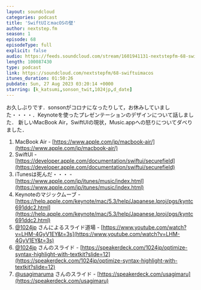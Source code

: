 ```yaml
---
layout: soundcloud
categories: podcast
title: 'SwiftUIとmacOSの壁'
author: nextstep.fm
season: 1
episode: 68
episodeType: full
explicit: false
audio: https://feeds.soundcloud.com/stream/1601941131-nextstepfm-68-swiftuimacos.mp3
length: 100087430
type: podcast
link: https://soundcloud.com/nextstepfm/68-swiftuimacos
itunes_duration: 01:50:26
pubdate: Sun, 27 Aug 2023 03:20:14 +0000
starring: [k_katsumi,sonson_twit,1024jp,d_date]
---
```


お久しぶりです．sonsonがコロナになったりして，お休みしていました・・・・．Keynoteを使ったプレゼンテーションのデザインについて話しました．
新しいMacBook Air，SwiftUIの現状，Music.appへの怒りについてダベりました．

1. MacBook Air - [https://www.apple.com/jp/macbook-air/](https://www.apple.com/jp/macbook-air/)
2. SwiftUI - [https://developer.apple.com/documentation/swiftui/securefield](https://developer.apple.com/documentation/swiftui/securefield)
3. iTunesは死んだ・・・ - [https://www.apple.com/jp/itunes/music/index.html](https://www.apple.com/jp/itunes/music/index.html)
4. Keynoteのマジックムーブ - [https://help.apple.com/keynote/mac/5.3/help/Japanese.lproj/pgs/kyntc691ddc2.html](https://help.apple.com/keynote/mac/5.3/help/Japanese.lproj/pgs/kyntc691ddc2.html)
5. [@1024jp](https://twitter.com/@1024jp) さんによるスライド道場 - [https://www.youtube.com/watch?v=LHM-4GyV1EY&t=3s](https://www.youtube.com/watch?v=LHM-4GyV1EY&t=3s)
6. [@1024jp](https://twitter.com/@1024jp) さんのスライド - [https://speakerdeck.com/1024jp/optimize-syntax-highlight-with-textkit?slide=12](https://speakerdeck.com/1024jp/optimize-syntax-highlight-with-textkit?slide=12)
7. [@usagimaruma](https://twitter.com/@usagimaruma) さんのスライド - [https://speakerdeck.com/usagimaru](https://speakerdeck.com/usagimaru)
